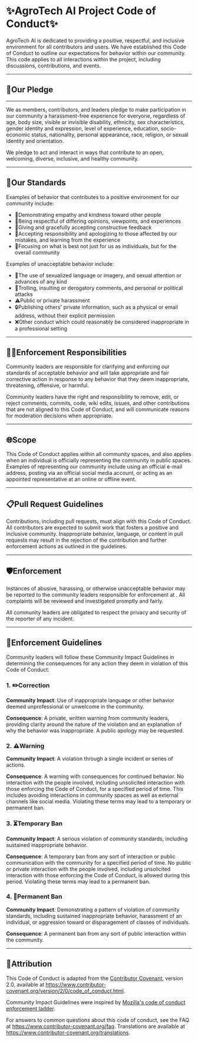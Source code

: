 # ✨AgroTech AI Project Code of Conduct✨


AgroTech AI  is dedicated to providing a positive, respectful, and inclusive environment for all contributors and users. We have established this Code of Conduct to outline our expectations for behavior within our community. This code applies to all interactions within the project, including discussions, contributions, and events.


---

## 🌟Our Pledge
---
We as members, contributors, and leaders pledge to make participation in our
community a harassment-free experience for everyone, regardless of age, body
size, visible or invisible disability, ethnicity, sex characteristics, gender
identity and expression, level of experience, education, socio-economic status,
nationality, personal appearance, race, religion, or sexual identity
and orientation.

We pledge to act and interact in ways that contribute to an open, welcoming,
diverse, inclusive, and healthy community.

---
## 🚦Our Standards

Examples of behavior that contributes to a positive environment for our
community include:

* 💖Demonstrating empathy and kindness toward other people
* 🤝Being respectful of differing opinions, viewpoints, and experiences
* 📝Giving and gracefully accepting constructive feedback
* 🌱Accepting responsibility and apologizing to those affected by our mistakes,
  and learning from the experience
* 🎯Focusing on what is best not just for us as individuals, but for the
  overall community

Examples of unacceptable behavior include:

* 🚫The use of sexualized language or imagery, and sexual attention or
  advances of any kind
* 🛑Trolling, insulting or derogatory comments, and personal or political attacks
* ⚠️Public or private harassment
* 🔒Publishing others' private information, such as a physical or email
  address, without their explicit permission
* ❌Other conduct which could reasonably be considered inappropriate in a
  professional setting

---

## 👨‍⚖️Enforcement Responsibilities

Community leaders are responsible for clarifying and enforcing our standards of
acceptable behavior and will take appropriate and fair corrective action in
response to any behavior that they deem inappropriate, threatening, offensive,
or harmful.

Community leaders have the right and responsibility to remove, edit, or reject
comments, commits, code, wiki edits, issues, and other contributions that are
not aligned to this Code of Conduct, and will communicate reasons for moderation
decisions when appropriate.

---
## 🌐Scope

This Code of Conduct applies within all community spaces, and also applies when
an individual is officially representing the community in public spaces.
Examples of representing our community include using an official e-mail address,
posting via an official social media account, or acting as an appointed
representative at an online or offline event.

---
## 📋Pull Request Guidelines

Contributions, including pull requests, must align with this Code of Conduct. 
All contributors are expected to submit work that fosters a positive and inclusive community. 
Inappropriate behavior, language, or content in pull requests may result in the rejection of 
the contribution and further enforcement actions as outlined in the guidelines.

---
## 🛡️Enforcement

Instances of abusive, harassing, or otherwise unacceptable behavior may be
reported to the community leaders responsible for enforcement at
.
All complaints will be reviewed and investigated promptly and fairly.

All community leaders are obligated to respect the privacy and security of the
reporter of any incident.

---
## 📖Enforcement Guidelines

Community leaders will follow these Community Impact Guidelines in determining
the consequences for any action they deem in violation of this Code of Conduct:

### 1. ✏️Correction

**Community Impact**: Use of inappropriate language or other behavior deemed
unprofessional or unwelcome in the community.

**Consequence**: A private, written warning from community leaders, providing
clarity around the nature of the violation and an explanation of why the
behavior was inappropriate. A public apology may be requested.

### 2. ⚠️Warning

**Community Impact**: A violation through a single incident or series
of actions.

**Consequence**: A warning with consequences for continued behavior. No
interaction with the people involved, including unsolicited interaction with
those enforcing the Code of Conduct, for a specified period of time. This
includes avoiding interactions in community spaces as well as external channels
like social media. Violating these terms may lead to a temporary or
permanent ban.

### 3. ⏳Temporary Ban

**Community Impact**: A serious violation of community standards, including
sustained inappropriate behavior.

**Consequence**: A temporary ban from any sort of interaction or public
communication with the community for a specified period of time. No public or
private interaction with the people involved, including unsolicited interaction
with those enforcing the Code of Conduct, is allowed during this period.
Violating these terms may lead to a permanent ban.

### 4. 🚫Permanent Ban

**Community Impact**: Demonstrating a pattern of violation of community
standards, including sustained inappropriate behavior,  harassment of an
individual, or aggression toward or disparagement of classes of individuals.

**Consequence**: A permanent ban from any sort of public interaction within
the community.

---
## 📜Attribution

This Code of Conduct is adapted from the [Contributor Covenant][homepage],
version 2.0, available at
https://www.contributor-covenant.org/version/2/0/code_of_conduct.html.

Community Impact Guidelines were inspired by [Mozilla's code of conduct
enforcement ladder](https://github.com/mozilla/diversity).

[homepage]: https://www.contributor-covenant.org

For answers to common questions about this code of conduct, see the FAQ at
https://www.contributor-covenant.org/faq. Translations are available at
https://www.contributor-covenant.org/translations.


